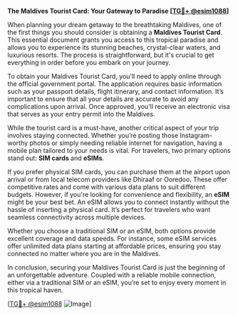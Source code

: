 **The Maldives Tourist Card: Your Gateway to Paradise [[TG💪+ @esim1088](https://t.me/s/esim1088)]**

When planning your dream getaway to the breathtaking Maldives, one of the first things you should consider is obtaining a **Maldives Tourist Card**. This essential document grants you access to this tropical paradise and allows you to experience its stunning beaches, crystal-clear waters, and luxurious resorts. The process is straightforward, but it's crucial to get everything in order before you embark on your journey.

To obtain your Maldives Tourist Card, you'll need to apply online through the official government portal. The application requires basic information such as your passport details, flight itinerary, and contact information. It’s important to ensure that all your details are accurate to avoid any complications upon arrival. Once approved, you’ll receive an electronic visa that serves as your entry permit into the Maldives. 

While the tourist card is a must-have, another critical aspect of your trip involves staying connected. Whether you’re posting those Instagram-worthy photos or simply needing reliable internet for navigation, having a mobile plan tailored to your needs is vital. For travelers, two primary options stand out: **SIM cards** and **eSIMs**. 

If you prefer physical SIM cards, you can purchase them at the airport upon arrival or from local telecom providers like Dhiraaf or Ooredoo. These offer competitive rates and come with various data plans to suit different budgets. However, if you're looking for convenience and flexibility, an **eSIM** might be your best bet. An eSIM allows you to connect instantly without the hassle of inserting a physical card. It’s perfect for travelers who want seamless connectivity across multiple devices. 

Whether you choose a traditional SIM or an eSIM, both options provide excellent coverage and data speeds. For instance, some eSIM services offer unlimited data plans starting at affordable prices, ensuring you stay connected no matter where you are in the Maldives. 

In conclusion, securing your Maldives Tourist Card is just the beginning of an unforgettable adventure. Coupled with a reliable mobile connection, either via a traditional SIM or an eSIM, you’re set to enjoy every moment in this tropical haven. 

[[TG💪+ @esim1088](https://t.me/s/esim1088) ![Image](https://i.postimg.cc/Y0z9fWf4/image.png)]